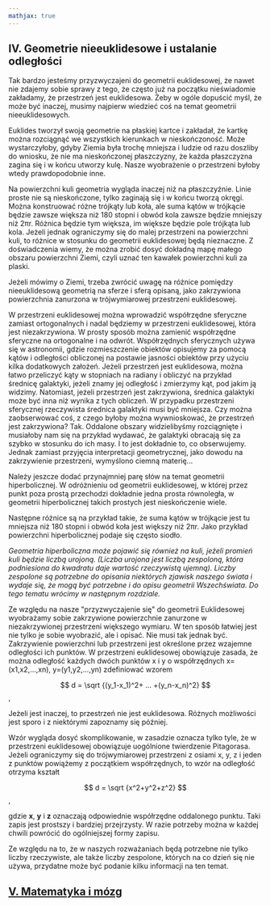 ```yaml
---
mathjax: true
---
```


## IV. Geometrie nieeuklidesowe i ustalanie odległości

Tak bardzo jesteśmy przyzwyczajeni do geometrii euklidesowej,
że nawet nie zdajemy sobie sprawy z tego, że często już na początku nieświadomie zakładamy,
że przestrzeń jest euklidesowa. Żeby w ogóle dopuścić myśl, że może być inaczej,
musimy najpierw wiedzieć coś  na temat geometrii nieeuklidesowych.

Euklides tworzył swoją geometrie na płaskiej kartce i zakładał,
że kartkę można rozciągnąć we wszystkich kierunkach w nieskończoność.
Może wystarczyłoby, gdyby Ziemia była trochę mniejsza i ludzie od razu doszliby do wniosku,
że nie ma nieskończonej płaszczyzny, że każda płaszczyzna zagina się i w końcu utworzy kulę.
Nasze wyobrażenie o przestrzeni byłoby wtedy prawdopodobnie inne.

Na powierzchni kuli geometria wygląda inaczej niż na płaszczyźnie.
Linie proste nie są nieskończone, tylko zaginają się i w końcu tworzą okręgi.
Można konstruować różne trójkąty lub koła, ale suma kątów w trójkącie będzie zawsze większa
niż 180 stopni i obwód kola zawsze będzie mniejszy niż 2πr. Różnica będzie tym większa,
im większe będzie pole trójkąta lub kola. Jeżeli jednak ograniczymy się do malej przestrzeni
na powierzchni kuli, to różnice w stosunku do geometrii euklidesowej będą nieznaczne.
Z doświadczenia wiemy, że można zrobić dosyć dokładną mapę małego obszaru powierzchni Ziemi,
czyli uznać ten kawałek powierzchni kuli za plaski.

Jeżeli mówimy o Ziemi, trzeba zwrócić uwagę na różnice pomiędzy nieeuklidesową geometrią na sferze
i sferą opisaną, jako zakrzywiona powierzchnia zanurzona w trójwymiarowej przestrzeni euklidesowej.

W przestrzeni euklidesowej można wprowadzić współrzędne sferyczne zamiast ortogonalnych
i nadal będziemy w przestrzeni euklidesowej, która jest niezakrzywiona.
W prosty sposób można zamienić współrzędne sferyczne na ortogonalne i na odwrót.
Współrzędnych sferycznych używa się w astronomii, gdzie rozmieszczenie obiektów
opisujemy za pomocą kątów i odległości obliczonej na postawie jasności obiektów
przy użyciu kilka dodatkowych założeń. Jeżeli przestrzeń jest euklidesowa,
można łatwo przeliczyć kąty w stopniach na radiany i obliczyć na przykład średnicę galaktyki,
jeżeli znamy jej odległość i zmierzymy kąt, pod jakim ją widzimy.
Natomiast, jeżeli przestrzeń jest zakrzywiona, średnica galaktyki może być inna
niż wynika z tych obliczeń. W przypadku przestrzeni sferycznej rzeczywista średnica galaktyki
musi być mniejsza. Czy można zaobserwować coś, z czego byłoby można wywnioskować,
że przestrzeń jest zakrzywiona? Tak. Oddalone obszary widzielibyśmy rozciągnięte
i musiałoby nam się na przykład wydawać, że galaktyki obracają się za szybko w stosunku do ich masy.
I to jest dokładnie to, co obserwujemy. Jednak zamiast przyjęcia interpretacji geometrycznej,
jako dowodu na zakrzywienie przestrzeni, wymyślono ciemną materię...

Należy jeszcze dodać przynajmniej parę słów na temat geometrii hiperbolicznej.
W odróżnieniu od geometrii euklidesowej, w której przez punkt poza prostą przechodzi
dokładnie jedna prosta równoległa, w geometrii hiperbolicznej takich prostych jest
nieskończenie wiele.

Następne różnice są na przykład takie, że suma kątów w trójkącie jest tu mniejsza niż 180 stopni
i obwód koła jest większy niż 2πr. Jako przykład powierzchni hiperbolicznej podaje się często siodło.
 
*Geometria hiperboliczna może pojawić się również na kuli,
jeżeli promień kuli będzie liczbą urojoną. (Liczba urojona jest liczbą zespoloną,
która podniesiona do kwadratu daje wartość rzeczywistą ujemną).
Liczby zespolone są potrzebne do opisania niektórych zjawisk naszego świata i wydaje się,
że mogą być potrzebne i do opisu geometrii Wszechświata.
Do tego tematu wrócimy w następnym rozdziale.*

Ze względu na nasze "przyzwyczajenie się" do geometrii Euklidesowej wyobrażamy sobie
zakrzywione powierzchnie zanurzone w niezakrzywionej przestrzeni większego wymiaru.
W ten sposób łatwiej jest nie tylko je sobie wyobrazić, ale i opisać. Nie musi tak jednak być.
Zakrzywienie powierzchni lub przestrzeni jest określone przez wzajemne odległości ich punktów.
W przestrzeni euklidesowej obowiązuje zasada, że można odległość każdych dwóch punktów x i y
o współrzędnych x=(x1,x2,...,xn), y=(y1,y2,...,yn) zdefiniować wzorem
	
$$ d = \sqrt {(y_1-x_1)^2+ ... +(y_n-x_n)^2}  $$,

Jeżeli jest inaczej, to przestrzeń nie jest euklidesowa.
Różnych możliwości jest sporo i z niektórymi zapoznamy się później.

Wzór wygląda dosyć skomplikowanie, w zasadzie oznacza tylko tyle,
że w przestrzeni euklidesowej obowiązuje uogólnione twierdzenie Pitagorasa.
Jeżeli ograniczymy się do trójwymiarowej przestrzeni z osiami x, y, z
i jeden z punktów powiążemy z początkiem współrzędnych, to wzór na odległość otrzyma kształt

$$ d = \sqrt {x^2+y^2+z^2}  $$,

gdzie **x**, **y** i **z** oznaczają odpowiednie współrzędne oddalonego punktu.
Taki zapis jest prostszy i bardziej przejrzysty.
W razie potrzeby można w każdej chwili powrócić do ogólniejszej formy zapisu.

Ze względu na to, że w naszych rozważaniach będą potrzebne nie tylko liczby rzeczywiste,
ale także liczby zespolone, których na co dzień się nie używa,
przydatne może być podanie kilku informacji na ten temat.

## [V. Matematyka i mózg](rozdzial5)
